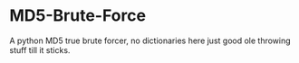 # MD5-Brute-Force
A python MD5 true brute forcer, no dictionaries here just good ole throwing stuff till it sticks.
